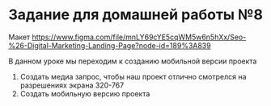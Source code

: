 # Задание для домашней работы №8

Макет https://www.figma.com/file/mnLY69cYE5cqWM5w6n5hXx/Seo-%26-Digital-Marketing-Landing-Page?node-id=189%3A839 

В данном уроке мы переходим к созданию мобильной версии проекта

1.	Создать медиа запрос, чтобы наш проект отлично смотрелся на разрешениях экрана 320-767
2.	Создать мобильную версию проекта
